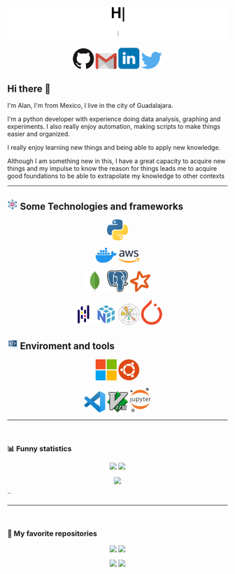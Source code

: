 ![gif_presentation](statics/presentation.gif)

<p align="center">
  <a target="_blank" href="https://github.com/AlanVazquez99"><img src="statics/icons/github.svg" width=48></a>
  <a href="https://mailhide.io/e/0CtHgMWm" onclick="popup=window.open('https://mailhide.io/e/0CtHgMWm','mailhidepopup','width=580,height=635'); return false;"><img src="statics/icons/gmail.svg" width=48></a>
  <a target="_blank" href="https://www.linkedin.com/in/alan-isaac-vazquez/"><img src="statics/icons/linkedin.svg" width=48></a>
  <a target="_blank" href="https://twitter.com/AlanVazquezP"><img src="statics/icons/twitter.svg" width=48></a>
</p>

## Hi there 👋

I'm Alan, I'm from Mexico, I live in the city of Guadalajara.

I'm a python developer with experience doing data analysis, graphing and experiments.
I also really enjoy automation, making scripts to make things easier and organized.

I really enjoy learning new things and being able to apply new knowledge.

Although I am something new in this, I have a great capacity to acquire new things and my impulse to know the reason for things leads me to acquire good foundations to be able to extrapolate my knowledge to other contexts
___
## ![tech](statics/icons/framework.png) Some Technologies and frameworks

<p align="center">
  <img src="statics/icons/python.svg" width=48 />
</p>
<p align="center">
  <img src="statics/icons/docker.svg" width=48>
  <img src="statics/icons/aws.svg" width=48>
</p>

<p align="center">
  <img src="statics/icons/mongodb.svg" width=48>
  <img src="statics/icons/postgresql.svg" width=48>
  <img src="statics/icons/apachespark.svg" width=48>
</p>

<p align="center">
  <img src="statics/icons/pandas.svg" width=48>
  <img src="statics/icons/numpy.svg" width=48>
  <img src="statics/icons/matplotlib.svg" width=48>
  <img src="statics/icons/pytorch.svg" width=48>
</p>

## ![tools](statics/icons/programming.png) Enviroment and tools

<p align="center">
  <img src="statics/icons/linux.svg" width=48>
  <img src="statics/icons/ubuntu.svg" width=48>
</p>

<p align="center">
  <img src="statics/icons/visualstudiocode.svg" width=48>
  <img src="statics/icons/vim.svg" width=48>
  <img src="statics/icons/jupyter.svg" width=48>
</p>

___
<br>
<!-- <img src="statics/icons/ibm.svg" width=48> -->

<!-- <details>
<summary> Funny statistics </summary> -->

### 📊 Funny statistics
<p align="center">
  <img src="https://github-readme-stats.vercel.app/api/top-langs/?username=AlanVazquez99&repo=github-readme-stats&theme=vue-dark&hide_border=true&langs_count=10"/>

  <img src="https://github-readme-stats.vercel.app/api/wakatime?username=AlanVazquez&theme=vue-dark&hide_border=true"/>
</p>
<p align="center">
  <img src="https://github-readme-stats.vercel.app/api?username=AlanVazquez99&show_icons=true&count_private=true&theme=vue-dark&hide_border=true&include_all_commits=true"/>
</p>``

<!-- </details> -->

<br>

___

<br>

<!-- <details>
<summary> My favorite repositories </summary> -->

### 🌟 My favorite repositories
<p align="center">
  <img src="https://github-readme-stats.vercel.app/api/pin/?username=AlanVazquez99&repo=dotfiles&theme=vue-dark&hide_border=true"/>

  <img src="https://github-readme-stats.vercel.app/api/pin/?username=AlanVazquez99&repo=file-manager&theme=vue-dark&hide_border=true"/>
</p>
<p align="center">
  <img src="https://github-readme-stats.vercel.app/api/pin/?username=AlanVazquez99&repo=Python-Android-Debug-Bridge-ADB&theme=vue-dark&hide_border=true"/>

  <img src="https://github-readme-stats.vercel.app/api/pin/?username=AlanVazquez99&repo=colab-vscode&theme=vue-dark&hide_border=true"/>
</p>
<!-- </details> -->

<!--
**AlanVazquez99/AlanVazquez99** is a ✨ _special_ ✨ repository because its `README.md` (this file) appears on your GitHub profile.

Here are some ideas to get you started:

- 🔭 I’m currently working on ...
- 🌱 I’m currently learning ...
- 👯 I’m looking to collaborate on ...
- 🤔 I’m looking for help with ...
- 💬 Ask me about ...
- 📫 How to reach me: ...
- 😄 Pronouns: ...
- ⚡ Fun fact: ...
-->
